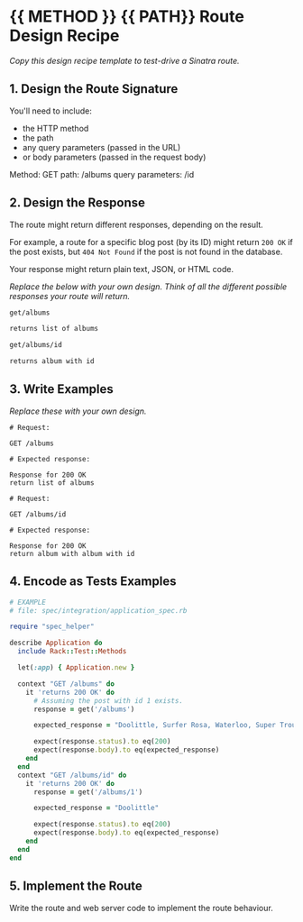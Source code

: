 # {{ METHOD }} {{ PATH}} Route Design Recipe

_Copy this design recipe template to test-drive a Sinatra route._

## 1. Design the Route Signature

You'll need to include:
  * the HTTP method
  * the path
  * any query parameters (passed in the URL)
  * or body parameters (passed in the request body)

  Method: GET
  path: /albums
  query parameters: /id
## 2. Design the Response

The route might return different responses, depending on the result.

For example, a route for a specific blog post (by its ID) might return `200 OK` if the post exists, but `404 Not Found` if the post is not found in the database.

Your response might return plain text, JSON, or HTML code. 

_Replace the below with your own design. Think of all the different possible responses your route will return._

```html
get/albums

returns list of albums
```

```html
get/albums/id

returns album with id
```

## 3. Write Examples

_Replace these with your own design._

```
# Request:

GET /albums

# Expected response:

Response for 200 OK
return list of albums
```

```
# Request:

GET /albums/id

# Expected response:

Response for 200 OK
return album with album with id
```

## 4. Encode as Tests Examples

```ruby
# EXAMPLE
# file: spec/integration/application_spec.rb

require "spec_helper"

describe Application do
  include Rack::Test::Methods

  let(:app) { Application.new }

  context "GET /albums" do
    it 'returns 200 OK' do
      # Assuming the post with id 1 exists.
      response = get('/albums')

      expected_response = "Doolittle, Surfer Rosa, Waterloo, Super Trouper, Bossanova, Lover, Folklore, I Put a Spell on You, Baltimore, Here Comes the Sun, Fodder on my Wings, Ring Ring"

      expect(response.status).to eq(200)
      expect(response.body).to eq(expected_response)
    end
  end
  context "GET /albums/id" do
    it 'returns 200 OK' do
      response = get('/albums/1')

      expected_response = "Doolittle"

      expect(response.status).to eq(200)
      expect(response.body).to eq(expected_response)
    end
  end
end
```

## 5. Implement the Route

Write the route and web server code to implement the route behaviour.